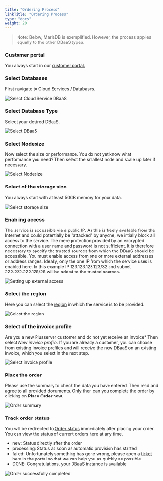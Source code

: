 ```yaml
---
title: "Ordering Process"
linkTitle: "Ordering Process"
type: "docs"
weight: 20
---
```


> Note: Below, MariaDB is exemplified. However, the process applies equally to the other DBaaS types.

### Customer portal

You always start in our [customer portal.](https://customerservice.plusserver.com)

### Select Databases

First navigate to Cloud Services / Databases.

![Select Cloud Service DBaaS](/images/content/04-msl/en/databases/ordering/1-cloud_service_databases.png)

### Select Database Type

Select your desired DBaaS.

![Select DBaaS](/images/content/04-msl/en/databases/ordering/2-selection-database-type.png)

### Select Nodesize

Now select the size or performance. You do not yet know what performance you need? Then select the smallest node and scale up later if necessary.

![Select Nodesize](/images/content/04-msl/en/databases/ordering/3-selection-node-size.png)

### Select of the storage size

You always start with at least 50GB memory for your data. 

![Select storage size](/images/content/04-msl/en/databases/ordering/4-select-storage-size.png)

### Enabling access

The service is accessible via a public IP. As this is freely available from the Internet and could potentially be "attacked" by anyone, we intially block all access to the service. The mere protection provided by an encrypted connection with a user name and password is not sufficient. It is therefore necessary to specify the trusted sources from which the DBaaS should be accessible.
You must enable access from one or more external addresses or address ranges. Ideally, only the one IP from which the service uses is enabled here. In this example IP 123.123.123.123/32 and subnet 222.222.222.128/28 will be added to the trusted sources.

![Setting up external access](/images/content/04-msl/en/databases/ordering/5-selection-trusted-sources.png)

### Select the region

Here you can select the [region](https://docs.xaas.get-cloud.io/docs/01-dbaas/02-faq/#Regions) in which the service is to be provided. 

![Select the region](/images/content/04-msl/en/databases/ordering/6-selection_region.png)

### Select of the invoice profile

Are you a new Plusserver customer and do not yet receive an invoice? Then select *New invoice profile*. If you are already a customer, you can choose from existing invoice profiles and will receive the new DBaaS on an existing invoice, which you select in the next step.

![Select invoice profile](/images/content/04-msl/en/databases/ordering/7-selection-invoice-profile.png)

### Place the order

Please use the summary to check the data you have entered. Then read and agree to all provided documents. Only then can you complete the order by clicking on **Place Order now**.

![Order summary](/images/content/04-msl/en/databases/ordering/8-order-overview.png)

### Track order status

You will be redirected to [Order status](https://customerservice.plusserver.com/order-status) immediately after placing your order. You can view the status of current orders here at any time.

* new: Status directly after the order
* processing: Status as soon as automatic provision has started
* failed: Unfortunately something has gone wrong, please open a [ticket](https://customerservice.plusserver.com/support/ticket-create) here in the portal so that we can help you as quickly as possible.
* DONE: Congratulations, your DBaaS instance is available

![Order successfully completed](/images/content/04-msl/en/databases/ordering/10-order_status.png)
